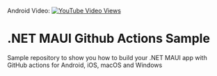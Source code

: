 Android Video: [![YouTube Video Views](https://img.shields.io/youtube/views/GQuQPm40kys?style=social)](https://youtu.be/GQuQPm40kys)

# .NET MAUI Github Actions Sample
 Sample repository to show you how to build your .NET MAUI app with GitHub actions for Android, iOS, macOS and Windows
